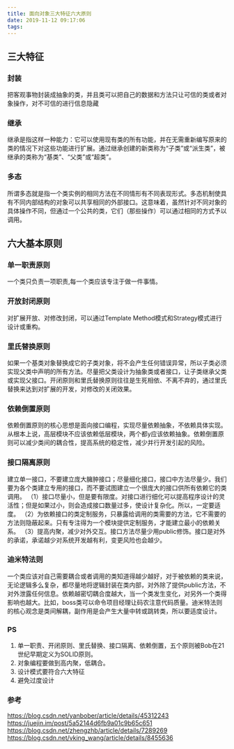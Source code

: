 ```yaml
---
title: 面向对象三大特征六大原则
date: 2019-11-12 09:17:06
tags:
---
```

<!-- toc -->
## 三大特征
### 封装
把客观事物封装成抽象的类，并且类可以把自己的数据和方法只让可信的类或者对象操作，对不可信的进行信息隐藏
### 继承
继承是指这样一种能力：它可以使用现有类的所有功能，并在无需重新编写原来的类的情况下对这些功能进行扩展。通过继承创建的新类称为“子类”或“派生类”，被继承的类称为“基类”、“父类”或“超类”。
### 多态
所谓多态就是指一个类实例的相同方法在不同情形有不同表现形式。多态机制使具有不同内部结构的对象可以共享相同的外部接口。这意味着，虽然针对不同对象的具体操作不同，但通过一个公共的类，它们（那些操作）可以通过相同的方式予以调用。

## 六大基本原则
### 单一职责原则
一个类只负责一项职责,每一个类应该专注于做一件事情。
### 开放封闭原则
对扩展开放、对修改封闭，可以通过Template Method模式和Strategy模式进行设计或重构。
### 里氏替换原则
如果一个基类对象替换成它的子类对象，将不会产生任何错误异常，所以子类必须实现父类中声明的所有方法。尽量把父类设计为抽象类或者接口，让子类继承父类或实现父接口。开闭原则和里氏替换原则往往是生死相依、不离不弃的，通过里氏替换来达到对扩展的开发，对修改的关闭效果。
### 依赖倒置原则
依赖倒置原则的核心思想是面向接口编程，实现尽量依赖抽象，不依赖具体实现。从根本上说，高层模块不应该依赖低层模块，两个都y应该依赖抽象。依赖倒置原则可以减少类间的耦合性，提高系统的稳定性，减少并行开发引起的风险。
### 接口隔离原则
建立单一接口，不要建立庞大臃肿接口；尽量细化接口，接口中方法尽量少。我们要为各个类建立专用的接口，而不要试图建立一个很庞大的接口供所有依赖它的类调用。
（1）接口尽量小，但是要有限度。对接口进行细化可以提高程序设计的灵活性；但是如果过小，则会造成接口数量过多，使设计复杂化。所以，一定要适度。
（2）为依赖接口的类定制服务，只暴露给调用的类需要的方法，它不需要的方法则隐蔽起来。只有专注得为一个模块提供定制服务，才能建立最小的依赖关系。
（3）提高内聚，减少对外交互。接口方法尽量少用public修饰。接口是对外的承诺，承诺越少对系统开发越有利，变更风险也会越少。
### 迪米特法则
一个类应该对自己需要耦合或者调用的类知道得越少越好，对于被依赖的类来说，无论逻辑多么复杂，都尽量地将逻辑封装在类内部，对外除了提供public方法，不对外泄露任何信息。依赖越密切耦合度越大，当一个类发生变化，对另外一个类得影响也越大。比如，boss类可以命令项目经理让码农注意代码质量。迪米特法则的核心观念是类间解耦，副作用是会产生大量中转或跳转类，所以要适度设计。
### PS
1. 单一职责、开闭原则、里氏替换、接口隔离、依赖倒置，五个原则被Bob在21世纪早期定义为SOLID原则。
2. 对象编程要做到高内聚，低耦合。
3. 设计模式要符合六大特征
4. 避免过度设计
### 参考
https://blog.csdn.net/yanbober/article/details/45312243
https://juejin.im/post/5a52144d6fb9a01c9b65c651
https://blog.csdn.net/zhengzhb/article/details/7289269
https://blog.csdn.net/vking_wang/article/details/8455636